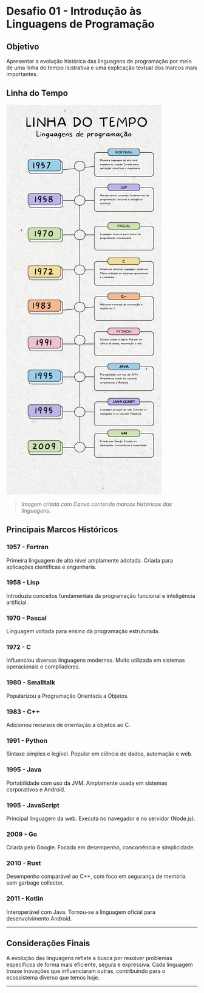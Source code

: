 # Desafio 01 - Introdução às Linguagens de Programação

## Objetivo

Apresentar a evolução histórica das linguagens de programação por meio de uma linha do tempo ilustrativa e uma explicação textual dos marcos mais importantes.

## Linha do Tempo

![Linha do Tempo da Programação](linha-do-tempo.png)

> *Imagem criada com Canva contendo marcos históricos das linguagens.*

## Principais Marcos Históricos

### 1957 - Fortran
Primeira linguagem de alto nível amplamente adotada. Criada para aplicações científicas e engenharia.

### 1958 - Lisp
Introduziu conceitos fundamentais da programação funcional e inteligência artificial.

### 1970 - Pascal
Linguagem voltada para ensino da programação estruturada.

### 1972 - C
Influenciou diversas linguagens modernas. Muito utilizada em sistemas operacionais e compiladores.

### 1980 - Smalltalk
Popularizou a Programação Orientada a Objetos.

### 1983 - C++
Adicionou recursos de orientação a objetos ao C.

### 1991 - Python
Sintaxe simples e legível. Popular em ciência de dados, automação e web.

### 1995 - Java
Portabilidade com uso da JVM. Amplamente usada em sistemas corporativos e Android.

### 1995 - JavaScript
Principal linguagem da web. Executa no navegador e no servidor (Node.js).

### 2009 - Go
Criada pelo Google. Focada em desempenho, concorrência e simplicidade.

### 2010 - Rust
Desempenho comparável ao C++, com foco em segurança de memória sem garbage collector.

### 2011 - Kotlin
Interoperável com Java. Tornou-se a linguagem oficial para desenvolvimento Android.

---

## Considerações Finais

A evolução das linguagens reflete a busca por resolver problemas específicos de forma mais eficiente, segura e expressiva. Cada linguagem trouxe inovações que influenciaram outras, contribuindo para o ecossistema diverso que temos hoje.

---
